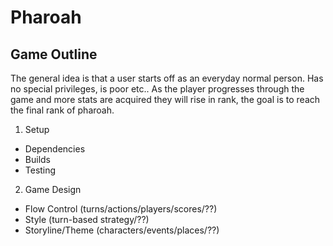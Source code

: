 # Pharoah
## Game Outline

The general idea is that a user starts off as an everyday normal person. Has no special privileges, is poor etc..
As the player progresses through the game and more stats are acquired they will rise in rank, the goal is to reach the final rank of pharoah.


1) Setup
* Dependencies
* Builds
* Testing

2) Game Design
* Flow Control (turns/actions/players/scores/??)
* Style (turn-based strategy/??)
* Storyline/Theme (characters/events/places/??)
